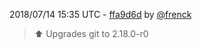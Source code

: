 2018/07/14 15:35 UTC - [ffa9d6d](https://github.com/hassio-addons/addon-log-viewer/commit/ffa9d6d7653764ac8c0aeddfced6f2b086e50503) by [@frenck](https://github.com/frenck)
> :arrow_up: Upgrades git to 2.18.0-r0 

